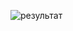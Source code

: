 
![результат](https://avatars.mds.yandex.net/get-images-cbir/1381513/pl2FMRnWONVzYG90Y6UXaQ9139/ocr)
